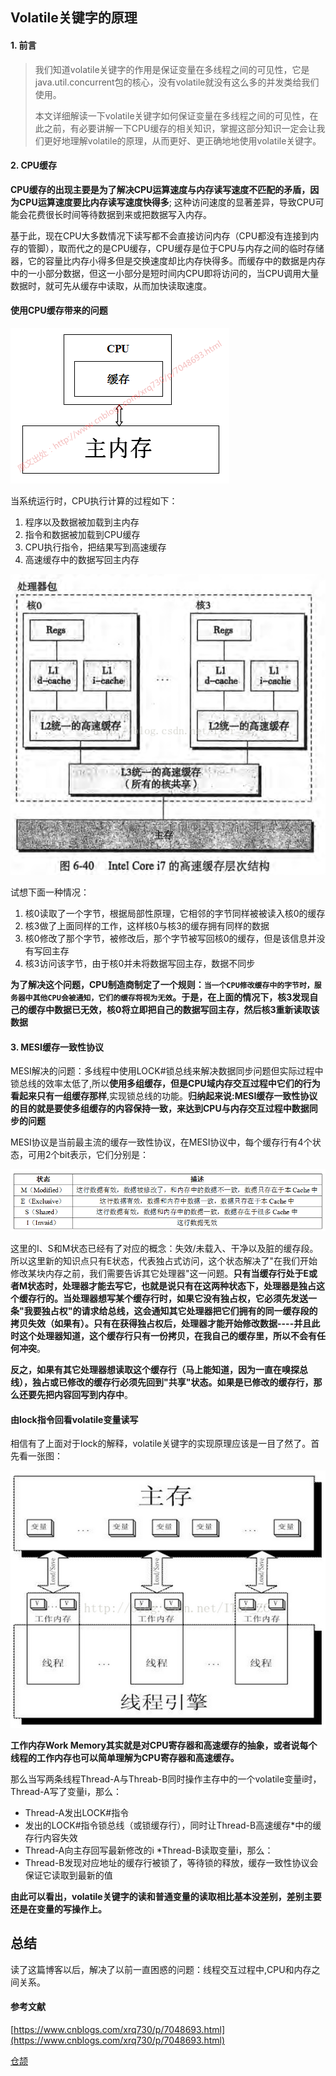 ## Volatile关键字的原理


#### 1. 前言

> 我们知道volatile关键字的作用是保证变量在多线程之间的可见性，它是java.util.concurrent包的核心，没有volatile就没有这么多的并发类给我们使用。
>
>本文详细解读一下volatile关键字如何保证变量在多线程之间的可见性，在此之前，有必要讲解一下CPU缓存的相关知识，掌握这部分知识一定会让我们更好地理解volatile的原理，从而更好、更正确地地使用volatile关键字。

#### 2. CPU缓存

**CPU缓存的出现主要是为了解决CPU运算速度与内存读写速度不匹配的矛盾，因为CPU运算速度要比内存读写速度快得多**; 这种访问速度的显著差异，导致CPU可能会花费很长时间等待数据到来或把数据写入内存。

基于此，现在CPU大多数情况下读写都不会直接访问内存（CPU都没有连接到内存的管脚），取而代之的是CPU缓存，CPU缓存是位于CPU与内存之间的临时存储器，它的容量比内存小得多但是交换速度却比内存快得多。而缓存中的数据是内存中的一小部分数据，但这一小部分是短时间内CPU即将访问的，当CPU调用大量数据时，就可先从缓存中读取，从而加快读取速度。

#### 使用CPU缓存带来的问题

![缓存模型](/resources/cpu缓存模型.png)

当系统运行时，CPU执行计算的过程如下：

1. 程序以及数据被加载到主内存
2. 指令和数据被加载到CPU缓存
3. CPU执行指令，把结果写到高速缓存
4. 高速缓存中的数据写回主内存

![多核CPU缓存](/resources/多核CPU缓存.png)

试想下面一种情况：

1. 核0读取了一个字节，根据局部性原理，它相邻的字节同样被被读入核0的缓存
2. 核3做了上面同样的工作，这样核0与核3的缓存拥有同样的数据
3. 核0修改了那个字节，被修改后，那个字节被写回核0的缓存，但是该信息并没有写回主存
4. 核3访问该字节，由于核0并未将数据写回主存，数据不同步

**为了解决这个问题，CPU制造商制定了一个规则：`当一个CPU修改缓存中的字节时，服务器中其他CPU会被通知，它们的缓存将视为无效`。于是，在上面的情况下，核3发现自己的缓存中数据已无效，核0将立即把自己的数据写回主存，然后核3重新读取该数据**

#### 3. MESI缓存一致性协议

MESI解决的问题：多线程中使用LOCK#锁总线来解决数据同步问题但实际过程中锁总线的效率太低了,所以**使用多组缓存，但是CPU域内存交互过程中它们的行为看起来只有一组缓存那样**,实现锁总线的功能。**归纳起来说:MESI缓存一致性协议的目的就是要使多组缓存的内容保持一致，来达到CPU与内存交互过程中数据同步的问题**

MESI协议是当前最主流的缓存一致性协议，在MESI协议中，每个缓存行有4个状态，可用2个bit表示，它们分别是：

![缓存一致性](/resources/缓存一致性原理.png)

这里的I、S和M状态已经有了对应的概念：失效/未载入、干净以及脏的缓存段。所以这里新的知识点只有E状态，代表独占式访问，这个状态解决了"在我们开始修改某块内存之前，我们需要告诉其它处理器"这一问题。**只有当缓存行处于E或者M状态时，处理器才能去写它，也就是说只有在这两种状态下，处理器是独占这个缓存行的。当处理器想写某个缓存行时，如果它没有独占权，它必须先发送一条"我要独占权"的请求给总线，这会通知其它处理器把它们拥有的同一缓存段的拷贝失效（如果有）。只有在获得独占权后，处理器才能开始修改数据----并且此时这个处理器知道，这个缓存行只有一份拷贝，在我自己的缓存里，所以不会有任何冲突**。

**反之，如果有其它处理器想读取这个缓存行（马上能知道，因为一直在嗅探总线），独占或已修改的缓存行必须先回到"共享"状态。如果是已修改的缓存行，那么还要先把内容回写到内存中**。

#### 由lock指令回看volatile变量读写

相信有了上面对于lock的解释，volatile关键字的实现原理应该是一目了然了。首先看一张图：

![线程内存模型](/resources/线程内存模型.png)

**工作内存Work Memory其实就是对CPU寄存器和高速缓存的抽象，或者说每个线程的工作内存也可以简单理解为CPU寄存器和高速缓存。**

那么当写两条线程Thread-A与Threab-B同时操作主存中的一个volatile变量i时，Thread-A写了变量i，那么：

* Thread-A发出LOCK#指令
* 发出的LOCK#指令锁总线（或锁缓存行），同时让Thread-B高速缓存*中的缓存行内容失效
* Thread-A向主存回写最新修改的i
*Thread-B读取变量i，那么：
* Thread-B发现对应地址的缓存行被锁了，等待锁的释放，缓存一致性协议会保证它读取到最新的值

**由此可以看出，volatile关键字的读和普通变量的读取相比基本没差别，差别主要还是在变量的写操作上。**

## 总结
读了这篇博客以后，解决了以前一直困惑的问题：线程交互过程中,CPU和内存之间关系。

















#### 参考文献
[https://www.cnblogs.com/xrq730/p/7048693.html](https://www.cnblogs.com/xrq730/p/7048693.html)

[仓颉](http://www.cnblogs.com/xrq730/)

